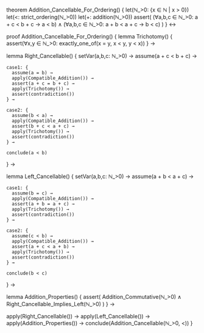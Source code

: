 theorem Addition_Cancellable_For_Ordering() {
  let(ℕ_>0: {x ∈ ℕ | x > 0})
  let(<: strict_ordering(ℕ_>0))
  let(+: addition(ℕ_>0))
  assert(
    (∀a,b,c ∈ ℕ_>0: a + c < b + c → a < b) ∧
    (∀a,b,c ∈ ℕ_>0: a + b < a + c → b < c)
  )
} ↔

proof Addition_Cancellable_For_Ordering() {
  lemma Trichotomy() {
    assert(∀x,y ∈ ℕ_>0: exactly_one_of(x = y, x < y, y < x))
  } →
  
  lemma Right_Cancellable() {
    setVar(a,b,c: ℕ_>0) →
    assume(a + c < b + c) →
    
    case1: {
      assume(a = b) →
      apply(Compatible_Addition()) →
      assert(a + c = b + c) →
      apply(Trichotomy()) →
      assert(contradiction())
    } →
    
    case2: {
      assume(b < a) →
      apply(Compatible_Addition()) →
      assert(b + c < a + c) →
      apply(Trichotomy()) →
      assert(contradiction())
    } →
    
    conclude(a < b)
  } →
  
  lemma Left_Cancellable() {
    setVar(a,b,c: ℕ_>0) →
    assume(a + b < a + c) →
    
    case1: {
      assume(b = c) →
      apply(Compatible_Addition()) →
      assert(a + b = a + c) →
      apply(Trichotomy()) →
      assert(contradiction())
    } →
    
    case2: {
      assume(c < b) →
      apply(Compatible_Addition()) →
      assert(a + c < a + b) →
      apply(Trichotomy()) →
      assert(contradiction())
    } →
    
    conclude(b < c)
  } →
  
  lemma Addition_Properties() {
    assert(
      Addition_Commutative(ℕ_>0) ∧
      Right_Cancellable_Implies_Left(ℕ_>0)
    )
  } →
  
  apply(Right_Cancellable()) →
  apply(Left_Cancellable()) →
  apply(Addition_Properties()) →
  conclude(Addition_Cancellable(ℕ_>0, <))
}
